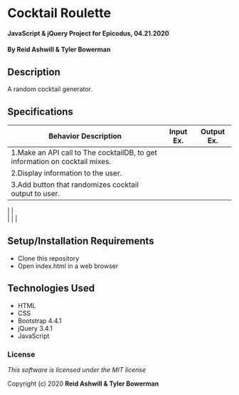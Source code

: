# Cocktail Roulette

#### JavaScript & jQuery Project for Epicodus, 04.21.2020

#### By **Reid Ashwill & Tyler Bowerman**

## Description

A random cocktail generator.

## Specifications

|   Behavior Description   |  Input Ex.   |        Output Ex.        |
|------------------------------|--------------|--------------------------|
| 1.Make an API call to The cocktailDB, to get information on cocktail mixes.
| 2.Display information to the user.
| 3.Add button that randomizes cocktail output to user.
| 
|  
| 
| 
| 


## Setup/Installation Requirements

* Clone this repository
* Open index.html in a web browser

## Technologies Used

* HTML
* CSS
* Bootstrap 4.4.1
* jQuery 3.4.1
* JavaScript


### License

*This software is licensed under the MIT license*

Copyright (c) 2020 **Reid Ashwill & Tyler Bowerman**